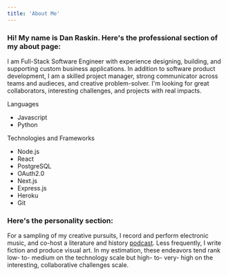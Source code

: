 ```yaml
---
title: 'About Me'
---
```


### Hi! My name is Dan Raskin. Here's the professional section of my about page:

I am Full-Stack Software Engineer with experience designing, building, and supporting custom business applications. In addition to software product development, I am a skilled project manager, strong communicator across teams and audieces, and creative problem-solver. I'm looking for great collaborators, interesting challenges, and projects with real impacts.

Languages
- Javascript
- Python

Technologies and Frameworks
- Node.js
- React
- PostgreSQL
- OAuth2.0
- Next.js
- Express.js
- Heroku
- Git

### Here's the personality section:

For a sampling of my creative pursuits, I record and perform electronic music, and co-host a literature and history [podcast](https://unseenbookclub.buzzsprout.com/). Less frequently, I write fiction and produce visual art. In my estimation, these endeavors tend rank low- to- medium on the technology scale but high- to- very- high on the interesting, collaborative challenges scale.
